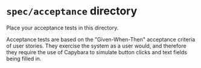 # `spec/acceptance` directory

Place your acceptance tests in this directory.

Acceptance tests are based on the "Given-When-Then" acceptance criteria of user stories. They exercise the system as a user would, and therefore they require the use of Capybara to simulate button clicks and text fields being filled in.
